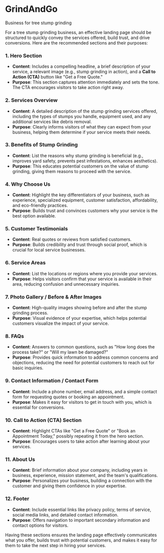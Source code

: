 # GrindAndGo
Business for tree stump grinding

For a tree stump grinding business, an effective landing page should be structured to quickly convey the services offered, build trust, and drive conversions. Here are the recommended sections and their purposes:

### 1. **Hero Section**
   - **Content**: Includes a compelling headline, a brief description of your service, a relevant image (e.g., stump grinding in action), and a **Call to Action (CTA)** button like "Get a Free Quote."
   - **Purpose**: This section captures attention immediately and sets the tone. The CTA encourages visitors to take action right away.

### 2. **Services Overview**
   - **Content**: A detailed description of the stump grinding services offered, including the types of stumps you handle, equipment used, and any additional services like debris removal.
   - **Purpose**: Clearly informs visitors of what they can expect from your business, helping them determine if your service meets their needs.

### 3. **Benefits of Stump Grinding**
   - **Content**: List the reasons why stump grinding is beneficial (e.g., improves yard safety, prevents pest infestations, enhances aesthetics).
   - **Purpose**: This educates potential customers on the value of stump grinding, giving them reasons to proceed with the service.

### 4. **Why Choose Us**
   - **Content**: Highlight the key differentiators of your business, such as experience, specialized equipment, customer satisfaction, affordability, and eco-friendly practices.
   - **Purpose**: Builds trust and convinces customers why your service is the best option available.

### 5. **Customer Testimonials**
   - **Content**: Real quotes or reviews from satisfied customers.
   - **Purpose**: Builds credibility and trust through social proof, which is crucial for local service businesses.

### 6. **Service Areas**
   - **Content**: List the locations or regions where you provide your services.
   - **Purpose**: Helps visitors confirm that your service is available in their area, reducing confusion and unnecessary inquiries.

### 7. **Photo Gallery / Before & After Images**
   - **Content**: High-quality images showing before and after the stump grinding process.
   - **Purpose**: Visual evidence of your expertise, which helps potential customers visualize the impact of your service.

### 8. **FAQs**
   - **Content**: Answers to common questions, such as "How long does the process take?" or "Will my lawn be damaged?"
   - **Purpose**: Provides quick information to address common concerns and objections, reducing the need for potential customers to reach out for basic inquiries.

### 9. **Contact Information / Contact Form**
   - **Content**: Include a phone number, email address, and a simple contact form for requesting quotes or booking an appointment.
   - **Purpose**: Makes it easy for visitors to get in touch with you, which is essential for conversions.

### 10. **Call to Action (CTA) Section**
   - **Content**: Highlight CTAs like "Get a Free Quote" or "Book an Appointment Today," possibly repeating it from the hero section.
   - **Purpose**: Encourages users to take action after learning about your services.

### 11. **About Us**
   - **Content**: Brief information about your company, including years in business, experience, mission statement, and the team's qualifications.
   - **Purpose**: Personalizes your business, building a connection with the customer and giving them confidence in your expertise.

### 12. **Footer**
   - **Content**: Include essential links like privacy policy, terms of service, social media links, and detailed contact information.
   - **Purpose**: Offers navigation to important secondary information and contact options for visitors.

Having these sections ensures the landing page effectively communicates what you offer, builds trust with potential customers, and makes it easy for them to take the next step in hiring your services.